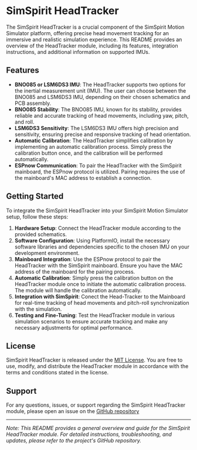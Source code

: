 # SimSpirit HeadTracker

The SimSpirit HeadTracker is a crucial component of the SimSpirit Motion Simulator platform, offering precise head movement tracking for an immersive and realistic simulation experience. This README provides an overview of the HeadTracker module, including its features, integration instructions, and additional information on supported IMUs.

## Features

- **BNO085 or LSM6DS3 IMU**: The HeadTracker supports two options for the inertial measurement unit (IMU). The user can choose between the BNO085 and LSM6DS3 IMU, depending on their chosen schematics and PCB assembly.
- **BNO085 Stability**: The BNO085 IMU, known for its stability, provides reliable and accurate tracking of head movements, including yaw, pitch, and roll.
- **LSM6DS3 Sensitivity**: The LSM6DS3 IMU offers high precision and sensitivity, ensuring precise and responsive tracking of head orientation.
- **Automatic Calibration**: The HeadTracker simplifies calibration by implementing an automatic calibration process. Simply press the calibration button once, and the calibration will be performed automatically.
- **ESPnow Communication**: To pair the HeadTracker with the SimSpirit mainboard, the ESPnow protocol is utilized. Pairing requires the use of the mainboard's MAC address to establish a connection.

## Getting Started

To integrate the SimSpirit HeadTracker into your SimSpirit Motion Simulator setup, follow these steps:

1. **Hardware Setup**: Connect the HeadTracker module according to the provided schematics.
2. **Software Configuration**: Using PlatformIO, install the necessary software libraries and dependencies specific to the chosen IMU on your development environment.
3. **Mainboard Integration**: Use the ESPnow protocol to pair the HeadTracker with the SimSpirit mainboard. Ensure you have the MAC address of the mainboard for the pairing process.
4. **Automatic Calibration**: Simply press the calibration button on the HeadTracker module once to initiate the automatic calibration process. The module will handle the calibration automatically.
5. **Integration with SimSpirit**: Conect the Head-Tracker to the Mainboard for real-time tracking of head movements and pitch-roll synchronization with the simulation. 
6. **Testing and Fine-Tuning**: Test the HeadTracker module in various simulation scenarios to ensure accurate tracking and make any necessary adjustments for optimal performance.

## License

SimSpirit HeadTracker is released under the [MIT License](LICENSE). You are free to use, modify, and distribute the HeadTracker module in accordance with the terms and conditions stated in the license.

## Support

For any questions, issues, or support regarding the SimSpirit HeadTracker module, please open an issue on the [GitHub repository](https://github.com/jpdigitalman/SimSpirit-Motion-Simulator-Platform)

---

*Note: This README provides a general overview and guide for the SimSpirit HeadTracker module. For detailed instructions, troubleshooting, and updates, please refer to the project's GitHub repository.*
